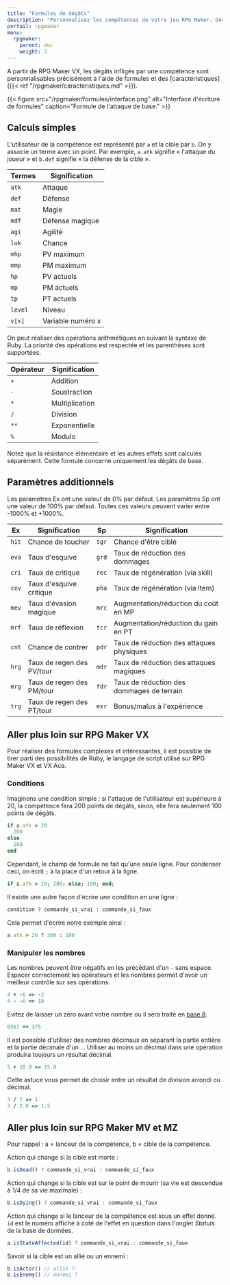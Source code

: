 ```yaml
---
title: "Formules de dégâts"
description: "Personnalisez les compétences de votre jeu RPG Maker. Découvrez toutes les commandes disponibles et réalisez des formules complexes en un clin d'œil."
portail: rpgmaker
menu:
  rpgmaker:
    parent: doc
    weight: 3
---
```


A partir de RPG Maker VX, les dégâts infligés par une compétence sont personnalisables précisément à l'aide de formules et des [caractéristiques]({{< ref "/rpgmaker/caracteristiques.md" >}}).

{{< figure src="/rpgmaker/formules/interface.png" alt="Interface d'écriture de formules" caption="Formule de l'attaque de base." >}}

## Calculs simples

L'utilisateur de la compétence est représenté par `a` et la cible par `b`. On y associe un terme avec un point. Par exemple, `a.atk` signifie « l'attaque du joueur » et `b.def` signifie « la défense de la cible ».

Termes | Signification
-------|------------------
`atk`  | Attaque
`def`  | Défense
`mat`  | Magie
`mdf`  | Défense magique
`agi`  | Agilité
`luk`  | Chance
`mhp`  | PV maximum
`mmp`  | PM maximum
`hp`   |  PV actuels
`mp`   | PM actuels
`tp`   | PT actuels
`level`| Niveau
`v[x]` | Variable numéro x

On peut réaliser des opérations arithmétiques en suivant la syntaxe de Ruby. La priorité des opérations est respectée et les parenthèses sont supportées.

Opérateur | Signification
----------|-----------------
`+`       | Addition
`-`       | Soustraction
`*`       | Multiplication
`/`       | Division
`**`      | Exponentielle
`%`       | Modulo

Notez que la résistance élémentaire et les autres effets sont calculés séparément. Cette formule concerne uniquement les dégâts de base.

## Paramètres additionnels

Les paramètres Ex ont une valeur de 0% par défaut. Les paramètres Sp ont une valeur de 100% par défaut. Toutes ces valeurs peuvent varier entre -1000% et +1000%.

Ex    |Signification            |Sp    |Signification
------|-------------------------|------|-----------------------------------------
`hit` |Chance de toucher        |`tgr` |Chance d'être ciblé
`eva` |Taux d'esquive           |`grd` |Taux de réduction des dommages
`cri` |Taux de critique         |`rec` |Taux de régénération (via skill)
`cev` |Taux d'esquive critique  |`pha` |Taux de régénération (via item)
`mev` |Taux d'évasion magique   |`mrc` |Augmentation/réduction du coût en MP
`mrf` |Taux de réflexion        |`tcr` |Augmentation/réduction du gain en PT
`cnt` |Chance de contrer        |`pdr` |Taux de réduction des attaques physiques
`hrg` |Taux de regen des PV/tour|`mdr` |Taux de réduction des attaques magiques
`mrg` |Taux de regen des PM/tour|`fdr` |Taux de réduction des dommages de terrain
`trg` |Taux de regen des PT/tour|`exr` |Bonus/malus à l'expérience

## Aller plus loin sur RPG Maker VX

Pour réaliser des formules complexes et intéressantes, il est possible de tirer parti des possibilités de Ruby, le langage de script utilisé sur RPG Maker VX et VX Ace.

### Conditions

Imaginons une condition simple : si l'attaque de l'utilisateur est supérieure à 20, la compétence fera 200 points de dégâts, sinon, elle fera seulement 100 points de dégâts.

```ruby
if a.atk > 20
  200
else
  100
end
```

Cependant, le champ de formule ne fait qu'une seule ligne. Pour condenser ceci, on écrit `;` à la place d'un retour à la ligne.

```ruby
if a.atk > 20; 200; else; 100; end;
```

Il existe une autre façon d'écrire une condition en une ligne :

```ruby
condition ? commande_si_vrai : commande_si_faux
```

Cela permet d'écrire notre exemple ainsi :

```ruby
a.atk > 20 ? 200 : 100
```

### Manipuler les nombres

Les nombres peuvent être négatifs en les précédant d'un `-` sans espace. Espacer correctement les opérateurs et les nombres permet d'avoir un meilleur contrôle sur ses opérations.

```ruby
4 + -6 => -2
4 - -6 => 10
```

Evitez de laisser un zéro avant votre nombre ou il sera traité en [base 8](https://fr.wikipedia.org/wiki/Syst%C3%A8me_octal).

```ruby
0567 => 375
```

Il est possible d'utiliser des nombres décimaux en séparant la partie entière et la partie décimale d'un `.`. Utiliser au moins un décimal dans une opération produira toujours un résultat décimal.

```ruby
5 + 10.0 => 15.0
```

Cette astuce vous permet de choisir entre un résultat de division arrondi ou décimal.

```ruby
3 / 2 => 1
3 / 2.0 => 1.5
```

## Aller plus loin sur RPG Maker MV et MZ

Pour rappel : a = lanceur de la compétence, b = cible de la compétence.

Action qui change si la cible est morte :

```js
b.isDead() ? commande_si_vrai : commande_si_faux
```

Action qui change si la cible est sur le point de mourir (sa vie est descendue à 1/4 de sa vie maximale) :

```js
b.isDying() ? commande_si_vrai : commande_si_faux
```

Action qui change si le lanceur de la compétence est sous un effet donné. `id` est le numéro affiché à coté de l'effet en question dans l'onglet *Statuts* de la base de données.

```js
a.isStateAffected(id) ? commande_si_vrai : commande_si_faux
```

Savoir si la cible est un allié ou un ennemi :

```js
b.isActor() // allié ?
b.isEnemy() // ennemi ?
```
